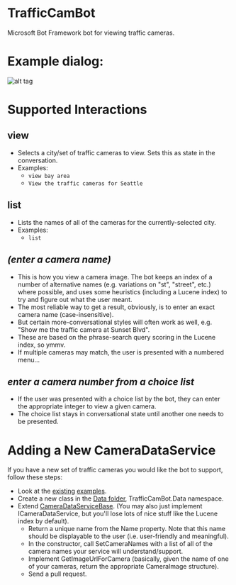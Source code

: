 # TrafficCamBot
Microsoft Bot Framework bot for viewing traffic cameras.

# Example dialog:
![alt tag](https://raw.githubusercontent.com/scottmcmaster/TrafficCamBot/master/ExampleDialog.PNG)

# Supported Interactions
## view
* Selects a city/set of traffic cameras to view. Sets this as state in the conversation.  
* Examples:
  * `view bay area`
  * `View the traffic cameras for Seattle`

## list
* Lists the names of all of the cameras for the currently-selected city.
* Examples:
  * `list`

## _(enter a camera name)_
* This is how you view a camera image. The bot keeps an index of a number of alternative names (e.g. variations on "st", "street", etc.) where possible, and uses some heuristics (including a Lucene index) to try and
figure out what the user meant.  
* The most reliable way to get a result, obviously, is to enter an exact camera name (case-insensitive).
* But certain more-conversational styles will often work as well, e.g. "Show me the traffic camera at Sunset Blvd".
* These are based on the phrase-search query scoring in the Lucene index, so ymmv.  
* If multiple cameras may match, the user is presented with a numbered menu...

## _enter a camera number from a choice list_
* If the user was presented with a choice list by the bot, they can enter the appropriate integer to view a given camera.  
* The choice list stays in conversational state until another one needs to be presented.

# Adding a New CameraDataService
If you have a new set of traffic cameras you would like the bot to support, follow these steps:  
* Look at the [existing](https://github.com/scottmcmaster/TrafficCamBot/blob/master/TrafficCamBot/Data/SeattleCameraDataService.cs) [examples](https://github.com/scottmcmaster/TrafficCamBot/blob/master/TrafficCamBot/Data/BayAreaCameraDataService.cs).
* Create a new class in the [Data folder](https://github.com/scottmcmaster/TrafficCamBot/tree/master/TrafficCamBot/Data), TrafficCamBot.Data namespace.
* Extend [CameraDataServiceBase](https://github.com/scottmcmaster/TrafficCamBot/blob/master/TrafficCamBot/Bot/CameraDataServiceBase.cs). (You may also just implement ICameraDataService, but you'll lose lots of nice stuff like the Lucene index by default).
  * Return a unique name from the Name property. Note that this name should be displayable to the user (i.e. user-friendly and meaningful).
  * In the constructor, call SetCameraNames with a list of all of the camera names your service will understand/support.
  * Implement GetImageUrlForCamera (basically, given the name of one of your cameras, return the appropriate CameraImage structure).
  * Send a pull request.

